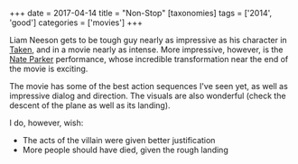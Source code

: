 +++
date = 2017-04-14
title = "Non-Stop"
[taxonomies]
tags = ['2014', 'good']
categories = ['movies']
+++

Liam Neeson gets to be tough guy nearly as impressive as his character
in [Taken], and in a movie nearly as intense. More impressive, however,
is the [Nate Parker] performance, whose incredible transformation near
the end of the movie is exciting.

The movie has some of the best action sequences I've seen yet, as well
as impressive dialog and direction. The visuals are also wonderful
(check the descent of the plane as well as its landing).

I do, however, wish:

-   The acts of the villain were given better justification
-   More people should have died, given the rough landing

  [Taken]: @/taken-2008.md
  [Nate Parker]: https://en.wikipedia.org/wiki/Nate_Parker
